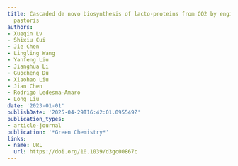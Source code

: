 ```yaml
---
title: Cascaded de novo biosynthesis of lacto-proteins from CO2 by engineered Pichia
  pastoris
authors:
- Xueqin Lv
- Shixiu Cui
- Jie Chen
- Lingling Wang
- Yanfeng Liu
- Jianghua Li
- Guocheng Du
- Xiaohao Liu
- Jian Chen
- Rodrigo Ledesma‐Amaro
- Long Liu
date: '2023-01-01'
publishDate: '2025-04-29T16:42:01.095549Z'
publication_types:
- article-journal
publication: '*Green Chemistry*'
links:
- name: URL
  url: https://doi.org/10.1039/d3gc00867c
---
```

